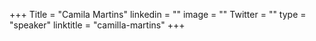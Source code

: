 +++
Title = "Camila Martins"
linkedin = ""
image = ""
Twitter = ""
type = "speaker"
linktitle = "camilla-martins"
+++